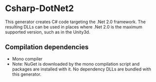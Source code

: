 # Csharp-DotNet2

This generator creates C# code targeting the .Net 2.0 framework. The resulting DLLs can be used in places where .Net 2.0 is the maximum supported version, such as in the Unity3d.

## Compilation dependencies
- Mono compiler
- Note: NuGet is downloaded by the mono compilation script and packages are installed with it. No dependency DLLs are bundled with this generator.
